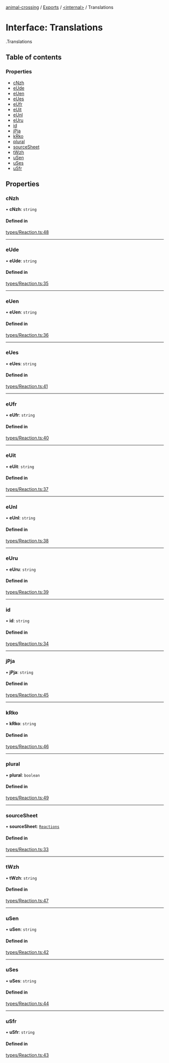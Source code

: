 [animal-crossing](../README.md) / [Exports](../modules.md) / [<internal\>](../modules/internal_.md) / Translations

# Interface: Translations

[<internal>](../modules/internal_.md).Translations

## Table of contents

### Properties

- [cNzh](internal_.Translations-3.md#cnzh)
- [eUde](internal_.Translations-3.md#eude)
- [eUen](internal_.Translations-3.md#euen)
- [eUes](internal_.Translations-3.md#eues)
- [eUfr](internal_.Translations-3.md#eufr)
- [eUit](internal_.Translations-3.md#euit)
- [eUnl](internal_.Translations-3.md#eunl)
- [eUru](internal_.Translations-3.md#euru)
- [id](internal_.Translations-3.md#id)
- [jPja](internal_.Translations-3.md#jpja)
- [kRko](internal_.Translations-3.md#krko)
- [plural](internal_.Translations-3.md#plural)
- [sourceSheet](internal_.Translations-3.md#sourcesheet)
- [tWzh](internal_.Translations-3.md#twzh)
- [uSen](internal_.Translations-3.md#usen)
- [uSes](internal_.Translations-3.md#uses)
- [uSfr](internal_.Translations-3.md#usfr)

## Properties

### cNzh

• **cNzh**: `string`

#### Defined in

[types/Reaction.ts:48](https://github.com/Norviah/animal-crossing/blob/3810f6b/module/types/Reaction.ts#L48)

___

### eUde

• **eUde**: `string`

#### Defined in

[types/Reaction.ts:35](https://github.com/Norviah/animal-crossing/blob/3810f6b/module/types/Reaction.ts#L35)

___

### eUen

• **eUen**: `string`

#### Defined in

[types/Reaction.ts:36](https://github.com/Norviah/animal-crossing/blob/3810f6b/module/types/Reaction.ts#L36)

___

### eUes

• **eUes**: `string`

#### Defined in

[types/Reaction.ts:41](https://github.com/Norviah/animal-crossing/blob/3810f6b/module/types/Reaction.ts#L41)

___

### eUfr

• **eUfr**: `string`

#### Defined in

[types/Reaction.ts:40](https://github.com/Norviah/animal-crossing/blob/3810f6b/module/types/Reaction.ts#L40)

___

### eUit

• **eUit**: `string`

#### Defined in

[types/Reaction.ts:37](https://github.com/Norviah/animal-crossing/blob/3810f6b/module/types/Reaction.ts#L37)

___

### eUnl

• **eUnl**: `string`

#### Defined in

[types/Reaction.ts:38](https://github.com/Norviah/animal-crossing/blob/3810f6b/module/types/Reaction.ts#L38)

___

### eUru

• **eUru**: `string`

#### Defined in

[types/Reaction.ts:39](https://github.com/Norviah/animal-crossing/blob/3810f6b/module/types/Reaction.ts#L39)

___

### id

• **id**: `string`

#### Defined in

[types/Reaction.ts:34](https://github.com/Norviah/animal-crossing/blob/3810f6b/module/types/Reaction.ts#L34)

___

### jPja

• **jPja**: `string`

#### Defined in

[types/Reaction.ts:45](https://github.com/Norviah/animal-crossing/blob/3810f6b/module/types/Reaction.ts#L45)

___

### kRko

• **kRko**: `string`

#### Defined in

[types/Reaction.ts:46](https://github.com/Norviah/animal-crossing/blob/3810f6b/module/types/Reaction.ts#L46)

___

### plural

• **plural**: `boolean`

#### Defined in

[types/Reaction.ts:49](https://github.com/Norviah/animal-crossing/blob/3810f6b/module/types/Reaction.ts#L49)

___

### sourceSheet

• **sourceSheet**: [`Reactions`](../modules/internal_.md#reactions)

#### Defined in

[types/Reaction.ts:33](https://github.com/Norviah/animal-crossing/blob/3810f6b/module/types/Reaction.ts#L33)

___

### tWzh

• **tWzh**: `string`

#### Defined in

[types/Reaction.ts:47](https://github.com/Norviah/animal-crossing/blob/3810f6b/module/types/Reaction.ts#L47)

___

### uSen

• **uSen**: `string`

#### Defined in

[types/Reaction.ts:42](https://github.com/Norviah/animal-crossing/blob/3810f6b/module/types/Reaction.ts#L42)

___

### uSes

• **uSes**: `string`

#### Defined in

[types/Reaction.ts:44](https://github.com/Norviah/animal-crossing/blob/3810f6b/module/types/Reaction.ts#L44)

___

### uSfr

• **uSfr**: `string`

#### Defined in

[types/Reaction.ts:43](https://github.com/Norviah/animal-crossing/blob/3810f6b/module/types/Reaction.ts#L43)
